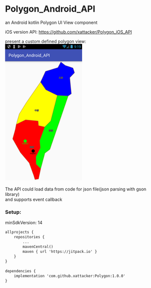 ﻿# Polygon_Android_API
an Android kotlin Polygon UI View component 

iOS version API: https://github.com/xattacker/Polygon_iOS_API<br>

present a custom defined polygon view:<br>
<img src="/rm_res/cut1.png" alt="图片替换文本" width="50%" height="50%" align="bottom" /><br><br>
The API could load data from code for json file(json parsing with gson library)
<br>and supports event callback


### Setup:

minSdkVersion: 14 

``` 
allprojects {
    repositories {
        ...
		mavenCentral()
		maven { url 'https://jitpack.io' }
    }
}

dependencies {
    implementation 'com.github.xattacker:Polygon:1.0.0'
}
``` 

